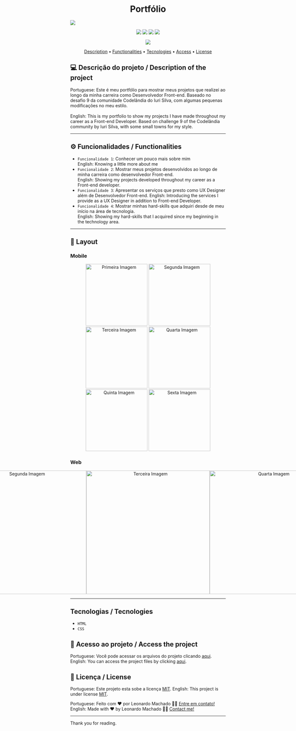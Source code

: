 <h1 align="center">Portfólio</h1>

<img src="https://user-images.githubusercontent.com/74615811/176488172-c81cd6b2-730a-4cf1-a099-7acc906cdf6f.png">

<p align="center">
<img src="https://camo.githubusercontent.com/31ddbceac85190c41164841d133e4056da4d4ce57a1a3a8c7cbf40bff1cf71ed/68747470733a2f2f696d672e736869656c64732e696f2f6769746875622f6c6963656e73652f64726f70626f782f64726f70626f782d73646b2d6a617661">
<img src="https://user-images.githubusercontent.com/74615811/176503364-50b5ee48-3d6d-4ab3-ae4b-e6fb7724296b.svg">
<img src="https://user-images.githubusercontent.com/74615811/176503773-dd0bc4ec-fbde-4e70-80d6-9695ff5ef67c.svg">
<img src="https://img.shields.io/badge/Done%20by-Leonardo Machado-%df0000">
</p>

<p align="center">
<img src="http://img.shields.io/static/v1?label=STATUS&message=%20FINISHED&color=GREEN&style=for-the-badge"/>
</p>

<p align="center">
 <a href="#-sobre-o-projeto">Description</a> •
 <a href="#-funcionalidades">Functionalities</a> •
 <a href="#-tecnologias">Tecnologies</a> • 
 <a href="#-tecnologias">Access</a> • 
 <a href="#user-content--licença">License</a>
</p>

## 💻 Descrição do projeto / Description of the project

Portuguese: Este é meu portfólio para mostrar meus projetos que realizei ao longo da minha carreira como Desenvolvedor Front-end. Baseado no desafio 9 da comunidade Codelândia do Iuri Silva, com algumas pequenas modificações no meu estilo. <br> <br>
English: This is my portfolio to show my projects I have made throughout my career as a Front-end Developer. Based on challenge 9 of the Codelândia community by Iuri Silva, with some small towns for my style.

---

## ⚙️ Funcionalidades / Functionalities
- `Funcionalidade 1`: Conhecer um pouco mais sobre mim <br>
English: Knowing a little more about me
- `Funcionalidade 2`: Mostrar meus projetos desenvolvidos ao longo de minha carreira como desenvolvedor Front-end. <br>
English: Showing my projects developed throughout my career as a Front-end developer.
- `Funcionalidade 3`: Apresentar os serviços que presto como UX Designer além de Desenvolvedor Front-end.
English: Introducing the services I provide as a UX Designer in addition to Front-end Developer.
- `Funcionalidade 4`: Mostrar minhas hard-skills que adquiri desde de meu início na área de tecnologia. <br>
English: Showing my hard-skills that I acquired since my beginning in the technology area.

---

## 🎨 Layout

### Mobile

<p align="center">
  <img alt="Primeira Imagem" src="https://user-images.githubusercontent.com/74615811/176517182-f1d17b47-27e2-40a2-addc-392f8e5f0906.png" width="200px">
  
  <img alt="Segunda Imagem" src="https://user-images.githubusercontent.com/74615811/176517254-691744d5-d6ce-4113-ae2f-e43f8147a565.png" width="200px">
  
  <img alt="Terceira Imagem" src="https://user-images.githubusercontent.com/74615811/176517328-b43a9f4f-7e89-40f2-a324-14daa1db3d06.png" width="200px">
  
  <img alt="Quarta Imagem" src="https://user-images.githubusercontent.com/74615811/176517452-90a212c8-f428-44dc-a53b-e2f899935119.png" width="200px">
  
  <img alt="Quinta Imagem" src="https://user-images.githubusercontent.com/74615811/176517553-da498177-ca54-4a29-9fd3-90f0364ad554.png" width="200px">
  
  <img alt="Sexta Imagem" src="https://user-images.githubusercontent.com/74615811/176517655-3ab716cc-f7b2-4842-b161-637fab7a74e6.png" width="200px">
</p>

### Web

<p align="center" style="display: flex; align-items: flex-start; justify-content: center;">
  <img alt="Primeira imagem" src="https://user-images.githubusercontent.com/74615811/176518264-c7181c0d-08e3-4912-a96a-fdd0b26e8023.png" width="400px">

  <img alt="Segunda Imagem" src="https://user-images.githubusercontent.com/74615811/176518356-833674c6-cdc3-4d68-9065-4aeb1146f211.png" width="400px">
  
  <img alt="Terceira Imagem" src="https://user-images.githubusercontent.com/74615811/176541283-011af1c5-9ca4-42c4-a97d-3bef2ecd4f17.png" width="400px">
 
  <img alt="Quarta Imagem" src="https://user-images.githubusercontent.com/74615811/176542422-566bca43-4ea3-4798-8351-70fe31f66036.png" width="400px">
 
  <img alt="Sexta Imagem" src="https://user-images.githubusercontent.com/74615811/176541965-8e20eefe-db17-4665-a460-f4407529cbe0.png" width="400px">

</p>

---

## Tecnologias / Tecnologies
- ``HTML``
- ``CSS``

## 📁 Acesso ao projeto / Access the project

Portuguese: Você pode acessar os arquivos do projeto clicando [aqui](https://github.com/LeonardoMancilha/My-portfolio/find/main). <br>
English: You can access the project files by clicking [aqui](https://github.com/LeonardoMancilha/My-portfolio/find/main).

## 📝 Licença / License

Portuguese: Este projeto esta sobe a licença [MIT](./LICENSE).
English: This project is under license [MIT](./LICENSE).

Portuguese: Feito com ❤️ por Leonardo Machado 👋🏽 [Entre em contato!](https://www.linkedin.com/in/leonardomancilha/) <br>
English: Made with ❤️ by Leonardo Machado 👋🏽 [Contact me!](https://www.linkedin.com/in/leonardomancilha/)

---

<p> Thank you for reading.</p>
